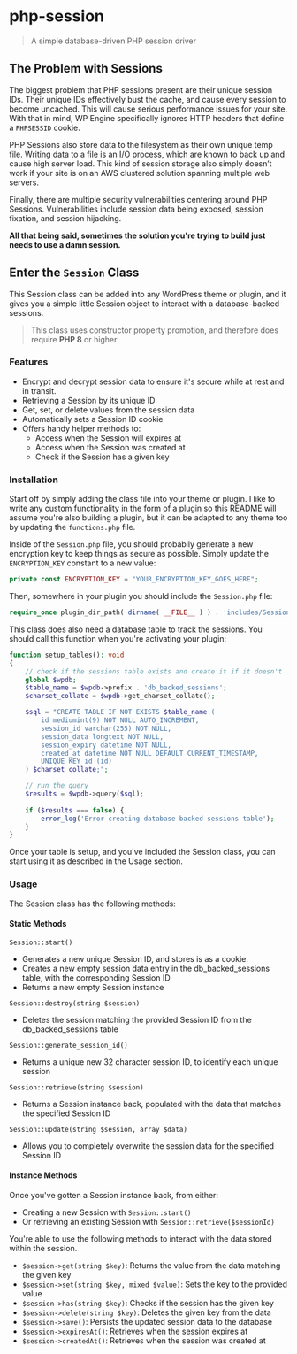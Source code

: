 # php-session
> A simple database-driven PHP session driver

## The Problem with Sessions

The biggest problem that PHP sessions present are their unique session IDs. Their unique IDs effectively bust the cache, and cause every session to become uncached. This will cause serious performance issues for your site. With that in mind, WP Engine specifically ignores HTTP headers that define a `PHPSESSID` cookie.

PHP Sessions also store data to the filesystem as their own unique temp file. Writing data to a file is an I/O process, which are known to back up and cause high server load. This kind of session storage also simply doesn’t work if your site is on an AWS clustered solution spanning multiple web servers.

Finally, there are multiple security vulnerabilities centering around PHP Sessions. Vulnerabilities include session data being exposed, session fixation, and session hijacking.

**All that being said, sometimes the solution you're trying to build just needs to use a damn session.**

## Enter the `Session` Class

This Session class can be added into any WordPress theme or plugin, and it gives you a simple little Session object to interact with a database-backed sessions.

> This class uses constructor property promotion, and therefore does require **PHP 8** or higher.

### Features

- Encrypt and decrypt session data to ensure it's secure while at rest and in transit.
- Retrieving a Session by its unique ID
- Get, set, or delete values from the session data
- Automatically sets a Session ID cookie
- Offers handy helper methods to:
  - Access when the Session will expires at
  - Access when the Session was created at
  - Check if the Session has a given key
 
### Installation

Start off by simply adding the class file into your theme or plugin. I like to write any custom functionality in the form of a plugin so this README will assume you're also building a plugin, but it can be adapted to any theme too by updating the `functions.php` file.

Inside of the `Session.php` file, you should probablly generate a new encryption key to keep things as secure as possible. Simply update the `ENCRYPTION_KEY` constant to a new value:

```php
private const ENCRYPTION_KEY = "YOUR_ENCRYPTION_KEY_GOES_HERE";
```

Then, somewhere in your plugin you should include the `Session.php` file:

```php
require_once plugin_dir_path( dirname( __FILE__ ) ) . 'includes/Session.php';
```

This class does also need a database table to track the sessions. You should call this function when you're activating your plugin:

```php
function setup_tables(): void
{
    // check if the sessions table exists and create it if it doesn't
    global $wpdb;
    $table_name = $wpdb->prefix . 'db_backed_sessions';
    $charset_collate = $wpdb->get_charset_collate();

    $sql = "CREATE TABLE IF NOT EXISTS $table_name (
        id mediumint(9) NOT NULL AUTO_INCREMENT,
        session_id varchar(255) NOT NULL,
        session_data longtext NOT NULL,
        session_expiry datetime NOT NULL,
        created_at datetime NOT NULL DEFAULT CURRENT_TIMESTAMP,
        UNIQUE KEY id (id)
    ) $charset_collate;";

    // run the query
    $results = $wpdb->query($sql);
    
    if ($results === false) {
        error_log('Error creating database backed sessions table');
    }
}
```

Once your table is setup, and you've included the Session class, you can start using it as described in the Usage section.

### Usage

The Session class has the following methods:

#### Static Methods

`Session::start()`
- Generates a new unique Session ID, and stores is as a cookie.
- Creates a new empty session data entry in the db_backed_sessions table, with the corresponding Session ID
- Returns a new empty Session instance

`Session::destroy(string $session)`
- Deletes the session matching the provided Session ID from the db_backed_sessions table

`Session::generate_session_id()`
- Returns a unique new 32 character session ID, to identify each unique session

`Session::retrieve(string $session)`
- Returns a Session instance back, populated with the data that matches the specified Session ID

`Session::update(string $session, array $data)`
- Allows you to completely overwrite the session data for the specified Session ID

#### Instance Methods
Once you've gotten a Session instance back, from either:

- Creating a new Session with `Session::start()`
- Or retrieving an existing Session with `Session::retrieve($sessionId)`

You're able to use the following methods to interact with the data stored within the session.

- `$session->get(string $key)`: Returns the value from the data matching the given key
- `$session->set(string $key, mixed $value)`: Sets the key to the provided value
- `$session->has(string $key)`: Checks if the session has the given key
- `$session->delete(string $key)`: Deletes the given key from the data
- `$session->save()`: Persists the updated session data to the database
- `$session->expiresAt()`: Retrieves when the session expires at
- `$session->createdAt()`: Retrieves when the session was created at
